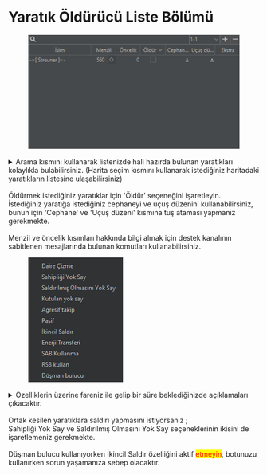 # Yaratık Öldürücü Liste Bölümü

<figure><img src="../.gitbook/assets/image (230).png" alt=""><figcaption></figcaption></figure>

<details>

<summary>Arama kısmını kullanarak listenizde hali hazırda bulunan yaratıkları kolaylıkla bulabilirsiniz. (Harita seçim kısmını kullanarak istediğiniz haritadaki yaratıkların listesine ulaşabilirsiniz)<br><br>Öldürmek istediğiniz yaratıklar için 'Öldür' seçeneğini işaretleyin.<br>İstediğiniz yaratığa istediğiniz cephaneyi ve uçuş düzenini kullanabilirsiniz, bunun için 'Cephane' ve 'Uçuş düzeni' kısmına tuş ataması yapmanız gerekmekte.<br><br>Menzil ve öncelik kısımları hakkında bilgi almak için destek kanalının sabitlenen mesajlarında bulunan komutları kullanabilirsiniz.</summary>











</details>

<figure><img src="../.gitbook/assets/image (244).png" alt=""><figcaption></figcaption></figure>

<details>

<summary>Özelliklerin üzerine fareniz ile gelip bir süre beklediğinizde açıklamaları çıkacaktır.<br><br>Ortak kesilen yaratıklara saldırı yapmasını istiyorsanız ;<br>Sahipliği Yok Say ve Saldırılmış Olmasını Yok Say seçeneklerinin ikisini de işaretlemeniz gerekmekte.<br><br>Düşman bulucu kullanıyorken İkincil Saldır özelliğini aktif <mark style="color:red;">etmeyin</mark>, botunuzu kullanırken sorun yaşamanıza sebep olacaktır.</summary>



</details>

